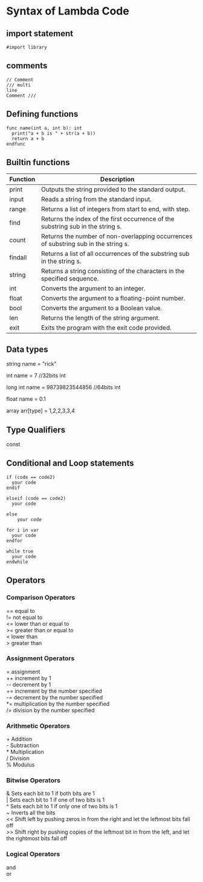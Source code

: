 # Syntax of Lambda Code
## import statement
```
#import library 
```

## comments
```
// Comment
/// multi  
line
Comment ///
```
## Defining functions
```
func name(int a, int b): int
  print("a + b is " + str(a + b))
  return a + b
endfunc
```
## Builtin functions

Function | Description   
--- | ---
print         | Outputs the string provided to the standard output.
input      | Reads a string from the standard input.      
range | Returns a list of integers from start to end, with step.
find | Returns the index of the first occurrence of the substring sub in the string s.
count | Returns the number of non-overlapping occurrences of substring sub in the string s.
findall | Returns a list of all occurrences of the substring sub in the string s.
string | Returns a string consisting of the characters in the specified sequence.
int | Converts the argument to an integer.
float | Converts the argument to a floating-point number.
bool | Converts the argument to a Boolean value.
len | Returns the length of the string argument.
exit | Exits the program with the exit code provided. 

## Data types
string name = "rick"

int name = 7 //32bits int

long int name = 98739823544856 //64bits int

float name = 0.1

array arr[type] = 1,2,2,3,3,4

## Type Qualifiers
const

## Conditional and Loop statements
```
if (code == code2)
  your code
endif
```
```
elseif (code == code2)
  your code
```
```
else 
    your code
```
```
for i in var
  your code
endfor
```
```
while true
  your code
endwhile
```

## Operators

### Comparison Operators
== equal to<br>
!= not equal to<br>
<= lower than or equal to<br>
\>= greater than or equal to<br>
< lower than <br>
\> greater than <br>

### Assignment Operators
= assignment <br>
++ increment by 1 <br>
-- decrement by 1 <br>
+= increment by the number specified<br>
-= decrement by the number specified<br>
*= multiplication by the number specified<br>
/= division by the number specified<br>

### Arithmetic Operators
\+ Addition<br>
\- Subtraction<br>
\* Multiplication<br>
\/ Division<br>
% Modulus

### Bitwise Operators
& Sets each bit to 1 if both bits are 1<br>
| Sets each bit to 1 if one of two bits is 1<br>
^ Sets each bit to 1 if only one of two bits is 1<br>
~ Inverts all the bits<br>
<< Shift left by pushing zeros in from the right and let the leftmost bits fall off<br>
\>> Shift right by pushing copies of the leftmost bit in from the left, and let the rightmost bits fall off

### Logical Operators
and<br>
or

